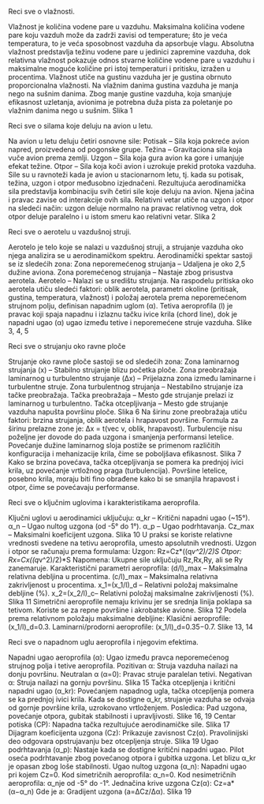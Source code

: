 Reci sve o vlažnosti.

Vlažnost je količina vodene pare u vazduhu. Maksimalna količina vodene pare koju vazduh može da zadrži zavisi od temperature; što je veća temperatura, to je veća sposobnost vazduha da apsorbuje vlagu.
Absolutna vlažnost predstavlja težinu vodene pare u jedinici zapremine vazduha, dok relativna vlažnost pokazuje odnos stvarne količine vodene pare u vazduhu i maksimalne moguće količine pri istoj temperaturi i pritisku, izražen u procentima.
Vlažnost utiče na gustinu vazduha jer je gustina obrnuto proporcionalna vlažnosti. Na vlažnim danima gustina vazduha je manja nego na sušnim danima. Zbog manje gustine vazduha, koja smanjuje efikasnost uzletanja, avionima je potrebna duža pista za poletanje po vlažnim danima nego u sušnim.
Slika 1

Reci sve o silama koje deluju na avion u letu.

Na avion u letu deluju četiri osnovne sile:
Potisak – Sila koja pokreće avion napred, proizvedena od pogonske grupe.
Težina – Gravitaciona sila koja vuče avion prema zemlji.
Uzgon – Sila koja gura avion ka gore i umanjuje efekat težine.
Otpor – Sila koja koči avion i uzrokuje prekid protoka vazduha.
Sile su u ravnoteži kada je avion u stacionarnom letu, tj. kada su potisak, težina, uzgon i otpor međusobno izjednačeni.
Rezultujuća aerodinamička sila predstavlja kombinaciju svih četiri sile koje deluju na avion. Njena jačina i pravac zavise od interakcije ovih sila.
Relativni vetar utiče na uzgon i otpor na sledeći način: uzgon deluje normalno na pravac relativnog vetra, dok otpor deluje paralelno i u istom smeru kao relativni vetar.
Slika 2

Reci sve o aerotelu u vazdušnoj struji.

Aerotelo je telo koje se nalazi u vazdušnoj struji, a strujanje vazduha oko njega analizira se u aerodinamičkom spektru. Aerodinamički spektar sastoji se iz sledećih zona:
Zona neporemećenog strujanja – Udaljena je oko 2,5 dužine aviona.
Zona poremećenog strujanja – Nastaje zbog prisustva aerotela.
Aerotelo – Nalazi se u središtu strujanja.
Na raspodelu pritiska oko aerotela utiču sledeći faktori: oblik aerotela, parametri okoline (pritisak, gustina, temperatura, vlažnost) i položaj aerotela prema neporemećenom strujnom polju, definisan napadnim uglom (α).
Tetiva aeroprofila (l) je pravac koji spaja napadnu i izlaznu tačku ivice krila (chord line), dok je napadni ugao (α) ugao između tetive i neporemećene struje vazduha.
Slike 3, 4, 5

Reci sve o strujanju oko ravne ploče

Strujanje oko ravne ploče sastoji se od sledećih zona:
Zona laminarnog strujanja (x) – Stabilno strujanje blizu početka ploče.
Zona preobražaja laminarnog u turbulentno strujanje (Δx) – Prijelazna zona između laminarne i turbulentne struje.
Zona turbulentnog strujanja – Nestabilno strujanje iza tačke preobražaja.
Tačka preobražaja – Mesto gde strujanje prelazi iz laminarnog u turbulentno.
Tačka otcepljivanja – Mesto gde strujanje vazduha napušta površinu ploče.
Slika 6
Na širinu zone preobražaja utiču faktori: brzina strujanja, oblik aerotela i hrapavost površine. Formula za širinu prelazne zone je: Δx = t(vec v, oblik, hrapavost).
Turbulencije nisu poželjne jer dovode do pada uzgona i smanjenja performansi letelice.
Povećanje dužine laminarnog sloja postiže se primenom različitih konfiguracija i mehanizacije krila, čime se poboljšava efikasnost.
Slika 7
Kako se brzina povećava, tačka otcepljivanja se pomera ka prednjoj ivici krila, uz povećanje vrtložnog praga (turbulencija). Površine letelice, posebno krila, moraju biti fino obrađene kako bi se smanjila hrapavost i otpor, čime se povećavaju performanse.

Reci sve o ključnim uglovima i karakteristikama aeroprofila.

Ključni uglovi u aerodinamici uključuju:
α_kr – Kritični napadni ugao (~15°).
α_n – Ugao nultog uzgona (od -5° do 1°).
α_p – Ugao podrhtavanja.
Cz_max – Maksimalni koeficijent uzgona.
Slika 10
U praksi se koriste relativne vrednosti svedene na tetivu aeroprofila, umesto apsolutnih vrednosti.
Uzgon i otpor se računaju prema formulama:
Uzgon: Rz=Cz*((q*v^2)/2)*S
Otpor: Rx=Cx*((q*v^2)/2)*S
Napomena: Ukupne sile uključuju Rz,Rx,Ry​, ali se Ry​ zanemaruje.
Karakteristični parametri aeroprofila:
(d/l)_max​ – Maksimalna relativna debljina u procentima.
(c/l)_max​ – Maksimalna relativna zakrivljenost u procentima.
x_1=(x_1/l)_d​ – Relativni položaj maksimalne debljine (%).
x_2=(x_2/l)_c​ – Relativni položaj maksimalne zakrivljenosti (%).
Slika 11
Simetrični aeroprofile nemaju krivinu jer se srednja linija poklapa sa tetivom. Koriste se za repne površine i akrobatske avione.
Slika 12
Podela prema relativnom položaju maksimalne debljine:
Klasični aeroprofile: (x_1/l)_d=0.3.
Laminarni/prodorni aeroprofile: (x_1​/l)_d​=0.35−0.7.
Slike 13, 14

Reci sve o napadnom uglu aeroprofila i njegovim efektima.

Napadni ugao aeroprofila (α):
Ugao između pravca neporemećenog strujnog polja i tetive aeroprofila.
Pozitivan α: Struja vazduha nailazi na donju površinu.
Neutralan α (α=0): Pravac struje paralelan tetivi.
Negativan α: Struja nailazi na gornju površinu.
Slika 15
Tačka otcepljenja i kritični napadni ugao (α_kr):
Povećanjem napadnog ugla, tačka otcepljenja pomera se ka prednjoj ivici krila.
Kada se dostigne α_kr, strujanje vazduha se odvaja od gornje površine krila, uzrokovano vrtloženjem.
Posledica: Pad uzgona, povećanje otpora, gubitak stabilnosti i upravljivosti.
Slike 16, 19
Centar potiska (CP):
Napadna tačka rezultujuće aerodinamičke sile.
Slika 17
Dijagram koeficijenta uzgona (Cz):
Prikazuje zavisnost Cz(α).
Pravolinijski deo odgovara opstrujavanju bez otcepljenja struje.
Slika 19
Ugao podrhtavanja (α_p):
Nastaje kada se dostigne kritični napadni ugao.
Pilot oseća podrhtavanje zbog povećanog otpora i gubitka uzgona.
Let blizu α_kr je opasan zbog loše stabilnosti.
Ugao nultog uzgona (α_n):
Napadni ugao pri kojem Cz=0.
Kod simetričnih aeroprofila: α_n=0.
Kod nesimetričnih aeroprofila: α_n​ je od -5° do -1°.
Jednačina krive uzgona Cz(α):
Cz=a*(α−α_n​)
Gde je a: Gradijent uzgona (a=ΔCz/Δα).
Slika 19

